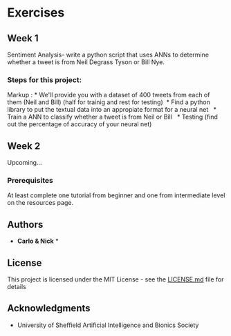 # Exercises

## Week 1

Sentiment Analysis- write a python script that uses ANNs to determine whether a tweet is from Neil Degrass Tyson or Bill Nye.

### Steps for this project:
 Markup : *  We'll provide you with a dataset of 400 tweets from each of them (Neil and Bill) (half for trainig and rest for testing)&nbsp;
          * Find a python library to put the textual data into an appropiate format for a neural net &nbsp;
          * Train a ANN to classify whether a tweet is from Neil or Bill &nbsp;
          * Testing (find out the percentage of accuracy of your neural net)&nbsp;
## Week 2

Upcoming...

### Prerequisites

At least complete one tutorial from beginner and one from intermediate level on the resources page.

## Authors

* **Carlo & Nick** *


## License

This project is licensed under the MIT License - see the [LICENSE.md](LICENSE.md) file for details

## Acknowledgments

* University of Sheffield Artificial Intelligence and Bionics Society
